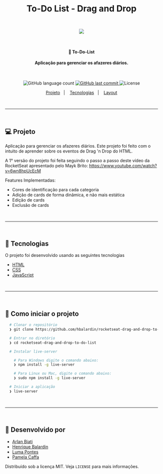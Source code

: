 <p>&nbsp;&nbsp;</p>

<h1 align="center">
	To-Do List - Drag and Drop
</h1>

<p>&nbsp;&nbsp;</p>

<center> 
	<img src="https://user-images.githubusercontent.com/43690080/92542231-a20e2c80-f21e-11ea-8ec8-77581e74ef08.gif" />
</center>

<p>&nbsp;&nbsp;</p>

<h4 align="center"> 
	🚀 To-Do-List
</h4>
<h4 align="center"> 
	Aplicação para gerenciar os afazeres diários.
</h4>

<p>&nbsp;&nbsp;</p>

<p align="center">
  <img alt="GitHub language count" src="https://img.shields.io/github/languages/count/hbalardin/rocketseat-drag-and-drop-to-do-list">	
  
  <a href="https://github.com/hbalardin/rocketseat-drag-and-drop-to-do-list/commits/master">
    <img alt="GitHub last commit" src="https://img.shields.io/github/last-commit/hbalardin/rocketseat-drag-and-drop-to-do-list">
  </a>
  
  <img alt="License" src="https://img.shields.io/badge/license-MIT-brightgreen"> 
<p>
	
<p align="center">
  <a href="#-projeto">Projeto</a>&nbsp;&nbsp;&nbsp;|&nbsp;&nbsp;&nbsp;
  <a href="#-tecnologias">Tecnologias</a>&nbsp;&nbsp;&nbsp;|&nbsp;&nbsp;&nbsp;
  <a href="#-como-iniciar-o-projeto">Layout</a>
</p>

<p>&nbsp;&nbsp;</p>

---

<p>&nbsp;&nbsp;</p>

## 💻 Projeto

Aplicação para gerenciar os afazeres diários. Este projeto foi feito com o intuito de aprender sobre os eventos de Drag 'n Drop do HTML.

A 1° versão do projeto foi feita seguindo o passo a passo deste vídeo da RocketSeat apresentado pelo Mayk Brito: https://www.youtube.com/watch?v=6wn8hpUcEcM


Features Implementadas:

- Cores de identificação para cada categoria
- Adição de cards de forma dinâmica, e não mais estática
- Edição de cards
- Exclusão de cards

<p>&nbsp;&nbsp;</p>

---

<p>&nbsp;&nbsp;</p>

## 🚀 Tecnologias

O projeto foi desenvolvido usando as seguintes tecnologias

- [HTML](https://developer.mozilla.org/pt-BR/docs/Web/HTML)
- [CSS](https://developer.mozilla.org/pt-BR/docs/Web/CSS)
- [JavaScript](https://developer.mozilla.org/pt-BR/docs/Web/JavaScript)

<p>&nbsp;&nbsp;</p>

---

<p>&nbsp;&nbsp;</p>

## 📂 Como iniciar o projeto

```zsh
  # Clonar o repositório
  ❯ git clone https://github.com/hbalardin/rocketseat-drag-and-drop-to-do-list

  # Entrar no diretório
  ❯ cd rocketseat-drag-and-drop-to-do-list

  # Instalar live-server

    # Para Windows digite o comando abaixo:
    ❯ npm install -g live-server

    # Para Linux ou Mac, digite o comando abaixo:
    ❯ sudo npm install -g live-server

  # Iniciar a aplicação
  ❯ live-server

```

<p>&nbsp;&nbsp;</p>

---

<p>&nbsp;&nbsp;</p>

## 📝 Desenvolvido por

- [Arlan Biati](https://github.com/ArlanBiati)
- [Henrique Balardin](https://github.com/hbalardin)
- [Luma Pontes](https://github.com/pontesluma)
- [Pamela Caffa](https://github.com/pcaffa)



Distribuído sob a licença MIT. Veja `LICENSE` para mais informações.